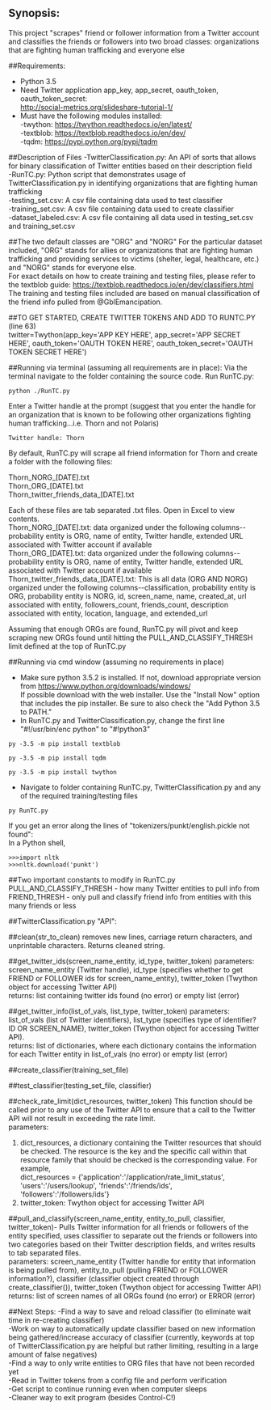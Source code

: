 ## Synopsis:  <br />
This project "scrapes" friend or follower information from a Twitter account and classifies the friends or followers into two broad classes:  organizations that are fighting human trafficking and everyone else

##Requirements:
* Python 3.5
* Need Twitter application app_key, app_secret, oauth_token, oauth_token_secret:  <br />
http://social-metrics.org/slideshare-tutorial-1/ 
* Must have the following modules installed:  <br />
-twython: https://twython.readthedocs.io/en/latest/  <br />
-textblob: https://textblob.readthedocs.io/en/dev/  <br />
-tqdm: https://pypi.python.org/pypi/tqdm  <br />

##Description of Files
-TwitterClassification.py: An API of sorts that allows for binary classification of Twitter entities based on their description field  <br />
-RunTC.py: Python script that demonstrates usage of TwitterClassification.py in identifying organizations that are fighting human trafficking  <br />
-testing_set.csv: A csv file containing data used to test classifier  <br />
-training_set.csv: A csv file containing data used to create classifier  <br />
-dataset_labeled.csv: A csv file containing all data used in testing_set.csv and training_set.csv   <br />

##The two default classes are "ORG" and "NORG"
For the particular dataset included, "ORG" stands for allies or organizations that are fighting human trafficking and providing services to victims (shelter, legal, healthcare, etc.) and "NORG" stands for everyone else.  <br />
For exact details on how to create training and testing files, please refer to the textblob guide: https://textblob.readthedocs.io/en/dev/classifiers.html  <br />
The training and testing files included are based on manual classification of the friend info pulled from @GblEmancipation.  <br />

##TO GET STARTED, CREATE TWITTER TOKENS AND ADD TO RUNTC.PY (line 63)		
twitter=Twython(app_key='APP KEY HERE',
      app_secret='APP SECRET HERE',
      oauth_token='OAUTH TOKEN HERE',
      oauth_token_secret='OAUTH TOKEN SECRET HERE')  
      
##Running via terminal (assuming all requirements are in place):
Via the terminal navigate to the folder containing the source code. Run RunTC.py: 
```
python ./RunTC.py
```
Enter a Twitter handle at the prompt (suggest that you enter the handle for an organization that is known to be following other organizations fighting human trafficking...i.e. Thorn and not Polaris)
```
Twitter handle: Thorn
```
By default, RunTC.py will scrape all friend information for Thorn and create a folder with the 
following files:

Thorn_NORG_[DATE].txt <br />
Thorn_ORG_[DATE].txt <br />
Thorn_twitter_friends_data_[DATE].txt <br />

Each of these files are tab separated .txt files. Open in Excel to view contents. <br />
Thorn_NORG_[DATE].txt: data organized under the following columns--probability entity is ORG, name of entity, Twitter handle, extended URL associated with Twitter account if available <br />
Thorn_ORG_[DATE].txt: data organized under the following columns--probability entity is ORG, name of entity, Twitter handle, extended URL associated with Twitter account if available <br />
Thorn_twitter_friends_data_[DATE].txt: This is all data (ORG AND NORG) organized under the following columns--classification, probability entity is ORG, probability entity is NORG,  id, screen_name, name, created_at, url associated with entity, followers_count, friends_count, description associated with entity, location, language, and  extended_url <br />

Assuming that enough ORGs are found, RunTC.py will pivot and keep scraping new ORGs found until hitting the PULL_AND_CLASSIFY_THRESH limit defined at the top of RunTC.py

##Running via cmd window (assuming no requirements in place)
* Make sure python 3.5.2 is installed. If not, download appropriate version from https://www.python.org/downloads/windows/ <br />
If possible download with the web installer. Use the "Install Now" option that includes the pip installer. Be sure to also check the "Add Python 3.5 to PATH."
* In RunTC.py and TwitterClassification.py, change the first line "#!/usr/bin/enc python" to "#!python3"
```
py -3.5 -m pip install textblob
```
```
py -3.5 -m pip install tqdm
```
```
py -3.5 -m pip install twython
```
* Navigate to folder containing RunTC.py, TwitterClassification.py and any of the required training/testing files
```
py RunTC.py
```
If you get an error along the lines of "tokenizers/punkt/english.pickle not found": <br />
In a Python shell, <br />

```
>>>import nltk
>>>nltk.download('punkt')
```

##Two important constants to modify in RunTC.py
PULL_AND_CLASSIFY_THRESH - how many Twitter entities to pull info from <br />
FRIEND_THRESH - only pull and classify friend info from entities with this many friends or less <br />

##TwitterClassification.py "API":

##clean(str_to_clean)
removes new lines, carriage return characters, and unprintable characters. Returns cleaned string.  <br />

##get_twitter_ids(screen_name_entity, id_type, twitter_token)
parameters: screen_name_entity (Twitter handle),  id_type (specifies whether to get FRIEND or FOLLOWER ids for screen_name_entity), twitter_token (Twython object for accessing Twitter API) <br />
returns:  list containing twitter ids found (no error) or empty list (error) <br />

##get_twitter_info(list_of_vals, list_type, twitter_token)
parameters: list_of_vals (list of Twitter identifiers), list_type (specifies type of identifier?ID OR SCREEN_NAME), twitter_token (Twython object for accessing Twitter API). <br />
returns: list of dictionaries, where each dictionary contains the information for each Twitter entity in list_of_vals (no error) or empty list (error) <br />

##create_classifier(training_set_file)

##test_classifier(testing_set_file, classifier)

##check_rate_limit(dict_resources, twitter_token)
This function should be called prior to any use of the Twitter API
to ensure that a call to the Twitter API will not result in 
exceeding the rate limit. <br />
parameters: <br />
1. dict_resources, a dictionary containing the Twitter resources that should be checked.
The resource is the key and the specific call within that resource family that should
be checked is the corresponding value. For example, <br />
dict_resources = {'application':'/application/rate_limit_status', 'users':'/users/lookup', 
'friends':'/friends/ids', 'followers':'/followers/ids'} <br />
2. twitter_token: Twython object for accessing Twitter API   <br />              

##pull_and_classify(screen_name_entity, entity_to_pull, classifier, twitter_token)-
Pulls Twitter information for all friends or followers of the entity specified, uses classifier to separate out the friends or followers into two categories based on their Twitter description fields, and writes results to tab separated files. <br />
parameters: screen_name_entity (Twitter handle for entity that information is being pulled from),  entity_to_pull (pulling FRIEND or FOLLOWER information?), classifier (classifier object created through create_classifier()), twitter_token (Twython object for accessing Twitter API) <br />
returns: list of screen names of all ORGs found (no error) or ERROR (error) <br />

##Next Steps:
-Find a way to save and reload classifier (to eliminate wait time in re-creating classifier) <br />
-Work on way to automatically update classifier based on new information being gathered/increase accuracy of classifier (currently, keywords at top of TwitterClassification.py are helpful but rather limiting, resulting in a large amount of false negatives) <br />
-Find a way to only write entities to ORG files that have not been recorded yet <br />
-Read in Twitter tokens from a config file and perform verification <br />
-Get script to continue running even when computer sleeps <br />
-Cleaner way to exit program (besides Control-C!) <br />


